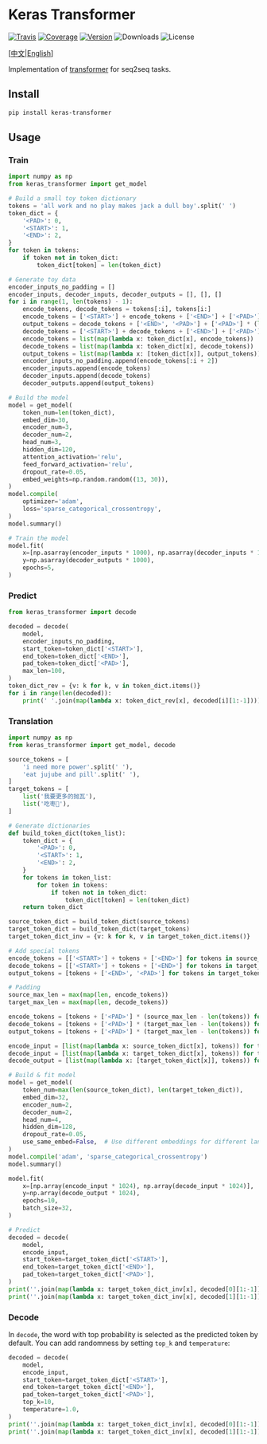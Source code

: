 # Keras Transformer

[![Travis](https://travis-ci.org/CyberZHG/keras-transformer.svg)](https://travis-ci.org/CyberZHG/keras-transformer)
[![Coverage](https://coveralls.io/repos/github/CyberZHG/keras-transformer/badge.svg?branch=master)](https://coveralls.io/github/CyberZHG/keras-transformer)
[![Version](https://img.shields.io/pypi/v/keras-transformer.svg)](https://pypi.org/project/keras-transformer/)
![Downloads](https://img.shields.io/pypi/dm/keras-transformer.svg)
![License](https://img.shields.io/pypi/l/keras-transformer.svg)

 \[[中文](https://github.com/CyberZHG/keras-transformer/blob/master/README.zh-CN.md)|[English](https://github.com/CyberZHG/keras-transformer/blob/master/README.md)\]

Implementation of [transformer](https://arxiv.org/pdf/1706.03762.pdf) for seq2seq tasks.

## Install

```bash
pip install keras-transformer
```

## Usage

### Train

```python
import numpy as np
from keras_transformer import get_model

# Build a small toy token dictionary
tokens = 'all work and no play makes jack a dull boy'.split(' ')
token_dict = {
    '<PAD>': 0,
    '<START>': 1,
    '<END>': 2,
}
for token in tokens:
    if token not in token_dict:
        token_dict[token] = len(token_dict)

# Generate toy data
encoder_inputs_no_padding = []
encoder_inputs, decoder_inputs, decoder_outputs = [], [], []
for i in range(1, len(tokens) - 1):
    encode_tokens, decode_tokens = tokens[:i], tokens[i:]
    encode_tokens = ['<START>'] + encode_tokens + ['<END>'] + ['<PAD>'] * (len(tokens) - len(encode_tokens))
    output_tokens = decode_tokens + ['<END>', '<PAD>'] + ['<PAD>'] * (len(tokens) - len(decode_tokens))
    decode_tokens = ['<START>'] + decode_tokens + ['<END>'] + ['<PAD>'] * (len(tokens) - len(decode_tokens))
    encode_tokens = list(map(lambda x: token_dict[x], encode_tokens))
    decode_tokens = list(map(lambda x: token_dict[x], decode_tokens))
    output_tokens = list(map(lambda x: [token_dict[x]], output_tokens))
    encoder_inputs_no_padding.append(encode_tokens[:i + 2])
    encoder_inputs.append(encode_tokens)
    decoder_inputs.append(decode_tokens)
    decoder_outputs.append(output_tokens)

# Build the model
model = get_model(
    token_num=len(token_dict),
    embed_dim=30,
    encoder_num=3,
    decoder_num=2,
    head_num=3,
    hidden_dim=120,
    attention_activation='relu',
    feed_forward_activation='relu',
    dropout_rate=0.05,
    embed_weights=np.random.random((13, 30)),
)
model.compile(
    optimizer='adam',
    loss='sparse_categorical_crossentropy',
)
model.summary()

# Train the model
model.fit(
    x=[np.asarray(encoder_inputs * 1000), np.asarray(decoder_inputs * 1000)],
    y=np.asarray(decoder_outputs * 1000),
    epochs=5,
)
```

### Predict

```python
from keras_transformer import decode

decoded = decode(
    model,
    encoder_inputs_no_padding,
    start_token=token_dict['<START>'],
    end_token=token_dict['<END>'],
    pad_token=token_dict['<PAD>'],
    max_len=100,
)
token_dict_rev = {v: k for k, v in token_dict.items()}
for i in range(len(decoded)):
    print(' '.join(map(lambda x: token_dict_rev[x], decoded[i][1:-1])))
```

### Translation

```python
import numpy as np
from keras_transformer import get_model, decode

source_tokens = [
    'i need more power'.split(' '),
    'eat jujube and pill'.split(' '),
]
target_tokens = [
    list('我要更多的抛瓦'),
    list('吃枣💊'),
]

# Generate dictionaries
def build_token_dict(token_list):
    token_dict = {
        '<PAD>': 0,
        '<START>': 1,
        '<END>': 2,
    }
    for tokens in token_list:
        for token in tokens:
            if token not in token_dict:
                token_dict[token] = len(token_dict)
    return token_dict

source_token_dict = build_token_dict(source_tokens)
target_token_dict = build_token_dict(target_tokens)
target_token_dict_inv = {v: k for k, v in target_token_dict.items()}

# Add special tokens
encode_tokens = [['<START>'] + tokens + ['<END>'] for tokens in source_tokens]
decode_tokens = [['<START>'] + tokens + ['<END>'] for tokens in target_tokens]
output_tokens = [tokens + ['<END>', '<PAD>'] for tokens in target_tokens]

# Padding
source_max_len = max(map(len, encode_tokens))
target_max_len = max(map(len, decode_tokens))

encode_tokens = [tokens + ['<PAD>'] * (source_max_len - len(tokens)) for tokens in encode_tokens]
decode_tokens = [tokens + ['<PAD>'] * (target_max_len - len(tokens)) for tokens in decode_tokens]
output_tokens = [tokens + ['<PAD>'] * (target_max_len - len(tokens)) for tokens in output_tokens]

encode_input = [list(map(lambda x: source_token_dict[x], tokens)) for tokens in encode_tokens]
decode_input = [list(map(lambda x: target_token_dict[x], tokens)) for tokens in decode_tokens]
decode_output = [list(map(lambda x: [target_token_dict[x]], tokens)) for tokens in output_tokens]

# Build & fit model
model = get_model(
    token_num=max(len(source_token_dict), len(target_token_dict)),
    embed_dim=32,
    encoder_num=2,
    decoder_num=2,
    head_num=4,
    hidden_dim=128,
    dropout_rate=0.05,
    use_same_embed=False,  # Use different embeddings for different languages
)
model.compile('adam', 'sparse_categorical_crossentropy')
model.summary()

model.fit(
    x=[np.array(encode_input * 1024), np.array(decode_input * 1024)],
    y=np.array(decode_output * 1024),
    epochs=10,
    batch_size=32,
)

# Predict
decoded = decode(
    model,
    encode_input,
    start_token=target_token_dict['<START>'],
    end_token=target_token_dict['<END>'],
    pad_token=target_token_dict['<PAD>'],
)
print(''.join(map(lambda x: target_token_dict_inv[x], decoded[0][1:-1])))
print(''.join(map(lambda x: target_token_dict_inv[x], decoded[1][1:-1])))
```

### Decode

In `decode`, the word with top probability is selected as the predicted token by default. You can add randomness by setting `top_k` and `temperature`:

```python
decoded = decode(
    model,
    encode_input,
    start_token=target_token_dict['<START>'],
    end_token=target_token_dict['<END>'],
    pad_token=target_token_dict['<PAD>'],
    top_k=10,
    temperature=1.0,
)
print(''.join(map(lambda x: target_token_dict_inv[x], decoded[0][1:-1])))
print(''.join(map(lambda x: target_token_dict_inv[x], decoded[1][1:-1])))
```
